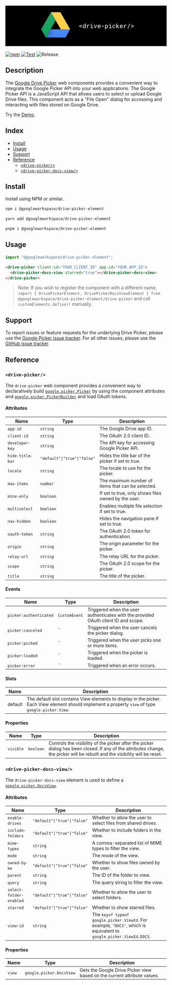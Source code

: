 ![](./logo.jpg)

[![npm](https://img.shields.io/npm/v/@googleworkspace/drive-picker-element)](https://www.npmjs.com/package/@googleworkspace/drive-picker-element)
[![Test](https://github.com/googleworkspace/drive-picker-element/actions/workflows/test.yml/badge.svg)](https://github.com/googleworkspace/drive-picker-element/actions/workflows/test.yml)
![Release](https://github.com/googleworkspace/drive-picker-element/workflows/Release/badge.svg)

## Description

The [Google Drive Picker] web components provides a convenient way to integrate the Google Picker API into your web applications. The Google Picker API is a JavaScript API that allows users to select or upload Google Drive files. This component acts as a "File Open" dialog for accessing and interacting with files stored on Google Drive.

Try the [Demo](https://googleworkspace.github.io/drive-picker-element/?path=/docs/stories-drive-picker--docs).

## Index

- [Install](#install)
- [Usage](#usage)
- [Support](#support)
- [Reference](#reference)
  - [`<drive-picker/>`](#drive-picker)
  - [`<drive-picker-docs-view/>`](#drive-picker-docs-view)

## Install

Install using NPM or similar.

```sh
npm i @googleworkspace/drive-picker-element
```

```sh
yarn add @googleworkspace/drive-picker-element
```

```sh
pnpm i @googleworkspace/drive-picker-element
```

## Usage

```js
import "@googleworkspace/drive-picker-element";
```

```html
<drive-picker client-id="YOUR_CLIENT_ID" app-id="YOUR_APP_ID">
  <drive-picker-docs-view starred="true"></drive-picker-docs-view>
</drive-picker>
```

> Note: If you wish to register the component with a different name, `import { DrivePickerElement, DrivePickerDocsViewElement } from @googleworkspace/drive-picker-element/drive-picker` and call `customElements.define()` manually.

## Support

To report issues or feature requests for the underlying Drive Picker, please use the [Google Picker issue tracker](https://developers.google.com/drive/picker/support#developer_product_feedback). For all other issues, please use the [GitHub issue tracker](https://github.com/googleworkspace/drive-picker-element/issues).

## Reference

<!-- START docs -->

### `<drive-picker/>`

The `drive-picker` web component provides a convenient way to declaratively
build
[`google.picker.Picker`](https://developers.google.com/drive/picker/reference/picker)
by using the component attributes and
[`google.picker.PickerBuilder`](https://developers.google.com/drive/picker/reference/picker.pickerbuilder)
and load OAuth tokens.

#### Attributes

| Name             | Type                         | Description                                         |
| ---------------- | ---------------------------- | --------------------------------------------------- |
| `app-id`         | `string`                     | The Google Drive app ID.                            |
| `client-id`      | `string`                     | The OAuth 2.0 client ID.                            |
| `developer-key`  | `string`                     | The API key for accessing Google Picker API.        |
| `hide-title-bar` | `"default"\|"true"\|"false"` | Hides the title bar of the picker if set to true.   |
| `locale`         | `string`                     | The locale to use for the picker.                   |
| `max-items`      | `number`                     | The maximum number of items that can be selected.   |
| `mine-only`      | `boolean`                    | If set to true, only shows files owned by the user. |
| `multiselect`    | `boolean`                    | Enables multiple file selection if set to true.     |
| `nav-hidden`     | `boolean`                    | Hides the navigation pane if set to true.           |
| `oauth-token`    | `string`                     | The OAuth 2.0 token for authentication.             |
| `origin`         | `string`                     | The origin parameter for the picker.                |
| `relay-url`      | `string`                     | The relay URL for the picker.                       |
| `scope`          | `string`                     | The OAuth 2.0 scope for the picker.                 |
| `title`          | `string`                     | The title of the picker.                            |

#### Events

| Name                   | Type          | Description                                                                        |
| ---------------------- | ------------- | ---------------------------------------------------------------------------------- |
| `picker:authenticated` | `CustomEvent` | Triggered when the user authenticates with the provided OAuth client ID and scope. |
| `picker:canceled`      | \`\`          | Triggered when the user cancels the picker dialog.                                 |
| `picker:picked`        | \`\`          | Triggered when the user picks one or more items.                                   |
| `picker:loaded`        | \`\`          | Triggered when the picker is loaded.                                               |
| `picker:error`         | \`\`          | Triggered when an error occurs.                                                    |

#### Slots

| Name    | Description                                                                                                                                          |
| ------- | ---------------------------------------------------------------------------------------------------------------------------------------------------- |
| default | The default slot contains View elements to display in the picker. Each View element should implement a property `view` of type `google.picker.View`. |

#### Properties

| Name      | Type      | Description                                                                                                                                                                          |
| --------- | --------- | ------------------------------------------------------------------------------------------------------------------------------------------------------------------------------------ |
| `visible` | `boolean` | Controls the visibility of the picker after the picker dialog has been&#xA;closed. If any of the attributes change, the picker will be rebuilt and&#xA;the visibility will be reset. |

### `<drive-picker-docs-view/>`

The `drive-picker-docs-view` element is used to define a [`google.picker.DocsView`](https://developers.google.com/drive/picker/reference/picker.docsview).

#### Attributes

| Name                    | Type                         | Description                                                                                                         |
| ----------------------- | ---------------------------- | ------------------------------------------------------------------------------------------------------------------- |
| `enable-drives`         | `"default"\|"true"\|"false"` | Whether to allow the user to select files from shared drives.                                                       |
| `include-folders`       | `"default"\|"true"\|"false"` | Whether to include folders in the view.                                                                             |
| `mime-types`            | `string`                     | A comma-separated list of MIME types to filter the view.                                                            |
| `mode`                  | `string`                     | The mode of the view.                                                                                               |
| `owned-by-me`           | `"default"\|"true"\|"false"` | Whether to show files owned by the user.                                                                            |
| `parent`                | `string`                     | The ID of the folder to view.                                                                                       |
| `query`                 | `string`                     | The query string to filter the view.                                                                                |
| `select-folder-enabled` | `"default"\|"true"\|"false"` | Whether to allow the user to select folders.                                                                        |
| `starred`               | `"default"\|"true"\|"false"` | Whether to show starred files.                                                                                      |
| `view-id`               | `string`                     | The `keyof typeof google.picker.ViewId`. For example, `"DOCS"`, which is equivalent to `google.picker.ViewId.DOCS`. |

#### Properties

| Name   | Type                     | Description                                                              |
| ------ | ------------------------ | ------------------------------------------------------------------------ |
| `view` | `google.picker.DocsView` | Gets the Google Drive Picker view based on the current attribute values. |

<!-- END docs -->

[Google Drive Picker]: https://developers.google.com/drive/picker/guides/overview
[Google Drive Picker Reference]: https://developers.google.com/drive/picker/reference/picker
